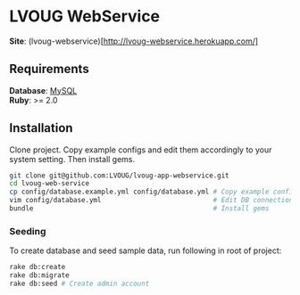 # LVOUG WebService
**Site**: (lvoug-webservice)[http://lvoug-webservice.herokuapp.com/]

## Requirements
**Database**: [MySQL](http://www.mysql.com/)  
**Ruby**: >= 2.0

## Installation
Clone project. Copy example configs and edit them accordingly to your system setting. Then install gems.

```bash
git clone git@github.com:LVOUG/lvoug-app-webservice.git
cd lvoug-web-service
cp config/database.example.yml config/database.yml # Copy example config
vim config/database.yml                            # Edit DB connection settings
bundle                                             # Install gems
```

### Seeding
To create database and seed sample data, run following in root of project:

```bash
rake db:create
rake db:migrate
rake db:seed # Create admin account
```
